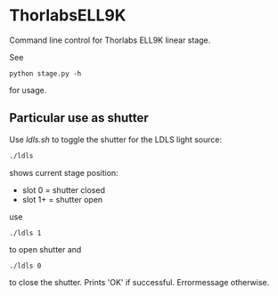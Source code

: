 # ThorlabsELL9K
Command line control for Thorlabs ELL9K linear stage.

See
```
python stage.py -h 
```

for usage.

## Particular use as shutter
Use *ldls.sh* to toggle the shutter for the LDLS light source:
```bash
./ldls
``` 
shows current stage position:

* slot 0 = shutter closed
* slot 1+ = shutter open

use 
```
./ldls 1
```
to open shutter and
```
./ldls 0
```
to close the shutter.
Prints 'OK' if successful. Errormessage otherwise.
